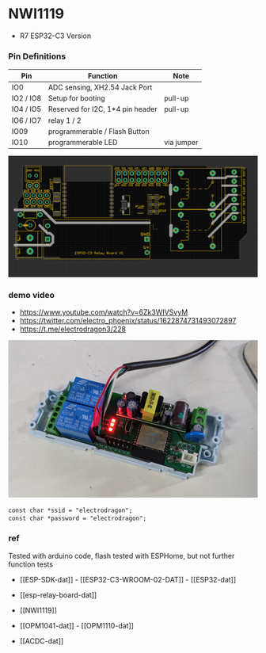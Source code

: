 # NWI1119

- R7 ESP32-C3 Version

### Pin Definitions

| Pin       | Function                          | Note       |
| --------- | --------------------------------- | ---------- |
| IO0       | ADC sensing, XH2.54 Jack Port     |            |
| IO2 / IO8 | Setup for booting                 | pull-up    |
| IO4 / IO5 | Reserved for I2C, 1\*4 pin header | pull-up    |
| IO6 / IO7 | relay 1 / 2                       |            |
| IO09      | programmerable / Flash Button     |            |
| IO10      | programmerable LED                | via jumper |

![](39-39-16-07-02-2023.png)

### demo video

- https://www.youtube.com/watch?v=6Zk3WIVSvyM
- https://twitter.com/electro_phoenix/status/1622874731493072897
- https://t.me/electrodragon3/228



![](2024-01-24-17-14-21.png)

    const char *ssid = "electrodragon";
    const char *password = "electrodragon";

### ref

Tested with arduino code, flash tested with ESPHome, but not further function tests

- [[ESP-SDK-dat]] - [[ESP32-C3-WROOM-02-DAT]] - [[ESP32-dat]]

- [[esp-relay-board-dat]]

- [[NWI1119]]

- [[OPM1041-dat]] - [[OPM1110-dat]] 

- [[ACDC-dat]]